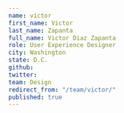 ```yaml
---
name: victor
first_name: Victor
last_name: Zapanta
full_name: Victor Diaz Zapanta
role: User Experience Designer
city: Washington
state: D.C.
github: 
twitter: 
team: Design
redirect_from: "/team/victor/"
published: true
---
```


